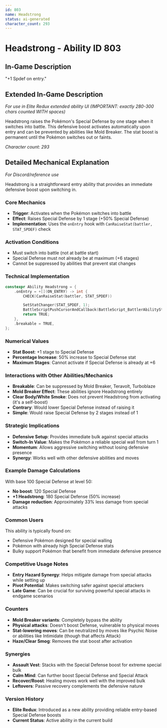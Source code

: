 ```yaml
---
id: 803
name: Headstrong
status: ai-generated
character_count: 293
---
```


# Headstrong - Ability ID 803

## In-Game Description
"+1 Spdef on entry."

## Extended In-Game Description
*For use in Elite Redux extended ability UI (IMPORTANT: exactly 280-300 chars counted WITH spaces)*

Headstrong raises the Pokémon's Special Defense by one stage when it switches into battle. This defensive boost activates automatically upon entry and can be prevented by abilities like Mold Breaker. The stat boost is permanent until the Pokémon switches out or faints.

*Character count: 293*

## Detailed Mechanical Explanation
*For Discord/reference use*

Headstrong is a straightforward entry ability that provides an immediate defensive boost upon switching in.

### Core Mechanics
- **Trigger**: Activates when the Pokémon switches into battle
- **Effect**: Raises Special Defense by 1 stage (+50% Special Defense)
- **Implementation**: Uses the `onEntry` hook with `CanRaiseStat(battler, STAT_SPDEF)` check

### Activation Conditions
- Must switch into battle (not at battle start)
- Special Defense must not already be at maximum (+6 stages)
- Cannot be suppressed by abilities that prevent stat changes

### Technical Implementation
```cpp
constexpr Ability Headstrong = {
    .onEntry = +[](ON_ENTRY) -> int {
        CHECK(CanRaiseStat(battler, STAT_SPDEF))

        SetStatChanger(STAT_SPDEF, 1);
        BattleScriptPushCursorAndCallback(BattleScript_BattlerAbilityStatRaiseOnSwitchIn);
        return TRUE;
    },
    .breakable = TRUE,
};
```

### Numerical Values
- **Stat Boost**: +1 stage to Special Defense
- **Percentage Increase**: 50% increase to Special Defense stat
- **Maximum Stages**: Cannot activate if Special Defense is already at +6

### Interactions with Other Abilities/Mechanics
- **Breakable**: Can be suppressed by Mold Breaker, Teravolt, Turboblaze
- **Mold Breaker Effect**: These abilities ignore Headstrong entirely
- **Clear Body/White Smoke**: Does not prevent Headstrong from activating (it's a self-boost)
- **Contrary**: Would lower Special Defense instead of raising it
- **Simple**: Would raise Special Defense by 2 stages instead of 1

### Strategic Implications
- **Defensive Setup**: Provides immediate bulk against special attacks
- **Switch-In Value**: Makes the Pokémon a reliable special wall from turn 1
- **Momentum**: Allows aggressive switching without losing defensive presence
- **Synergy**: Works well with other defensive abilities and moves

### Example Damage Calculations
With base 100 Special Defense at level 50:
- **No boost**: 120 Special Defense
- **+1 Headstrong**: 180 Special Defense (50% increase)
- **Damage reduction**: Approximately 33% less damage from special attacks

### Common Users
This ability is typically found on:
- Defensive Pokémon designed for special walling
- Pokémon with already high Special Defense stats
- Bulky support Pokémon that benefit from immediate defensive presence

### Competitive Usage Notes
- **Entry Hazard Synergy**: Helps mitigate damage from special attacks while setting up
- **Pivot Potential**: Makes switching safer against special attackers
- **Late Game**: Can be crucial for surviving powerful special attacks in endgame scenarios

### Counters
- **Mold Breaker variants**: Completely bypass the ability
- **Physical attacks**: Doesn't boost Defense, vulnerable to physical moves
- **Stat-lowering moves**: Can be neutralized by moves like Psychic Noise or abilities like Intimidate (though that affects Attack)
- **Haze/Clear Smog**: Removes the stat boost after activation

### Synergies
- **Assault Vest**: Stacks with the Special Defense boost for extreme special bulk
- **Calm Mind**: Can further boost Special Defense and Special Attack
- **Recover/Roost**: Healing moves work well with the improved bulk
- **Leftovers**: Passive recovery complements the defensive nature

### Version History
- **Elite Redux**: Introduced as a new ability providing reliable entry-based Special Defense boosts
- **Current Status**: Active ability in the current build